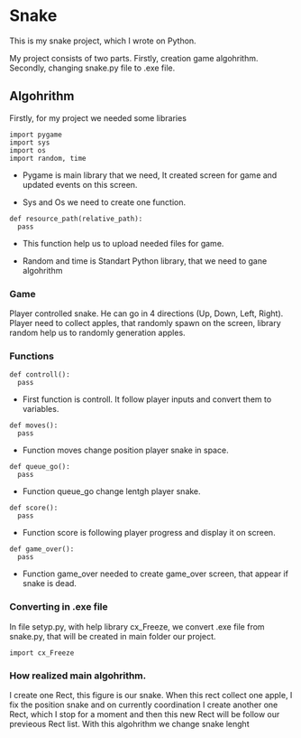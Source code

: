 # Snake

This is my snake project, which I wrote on Python.

My project consists of two parts. Firstly, creation game algohrithm. Secondly, changing snake.py file to .exe file.

## Algohrithm

Firstly, for my project we needed some libraries
```
import pygame
import sys
import os
import random, time
```

- Pygame is main library that we need, It created screen for game and updated events on this screen.

- Sys and Os we need to create one function.
```
def resource_path(relative_path):
  pass
```
- This function help us to upload needed files for game.

- Random and time is Standart Python library, that we need to gane algohrithm

### Game

Player controlled snake. He can go in 4 directions (Up, Down, Left, Right). Player need to collect apples, that randomly spawn on the screen, library random help us to randomly generation apples.

### Functions

```
def controll():
  pass
```

- First function is controll. It follow player inputs and convert them to variables.

```
def moves():
  pass
```

- Function moves change position player snake in space.

```
def queue_go():
  pass
```

- Function queue_go change lentgh player snake.

```
def score():
  pass
```

- Function score is following player progress and display it on screen.

```
def game_over():
  pass
```

- Function game_over needed to create game_over screen, that appear if snake is dead.

### Converting in .exe file

In file setyp.py, with help library cx_Freeze, we convert .exe file from snake.py, that will be created in main folder our project.

```
import cx_Freeze
```

### How realized main algohrithm. 

I create one Rect, this figure is our snake. When this rect collect one apple, I fix the position snake and on currently coordination I create another one Rect, which I stop for a moment and then this new Rect will be follow our previeous Rect list. With this algohrithm we change snake lenght

